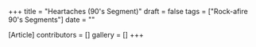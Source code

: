 +++
title = "Heartaches (90's Segment)"
draft = false
tags = ["Rock-afire 90's Segments"]
date = ""

[Article]
contributors = []
gallery = []
+++
